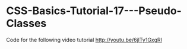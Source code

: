 CSS-Basics-Tutorial-17---Pseudo-Classes
=======================================

Code for the following video tutorial http://youtu.be/6jlTy1GxgRI
